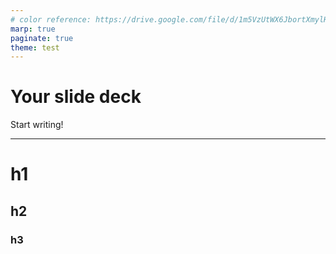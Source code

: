 ```yaml
---
# color reference: https://drive.google.com/file/d/1m5VzUtWX6JbortXmylHLABrN_RxamyXx/view?usp=sharing
marp: true
paginate: true
theme: test
---
```

<!--
_backgroundColor: #003981
_paginate: false
_color: white
-->
# Your slide deck

Start writing!

---

# h1
## h2
### h3
